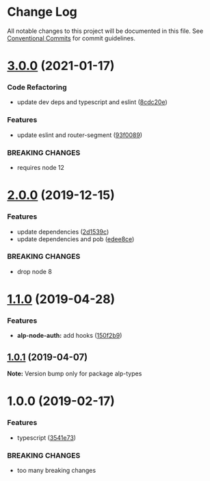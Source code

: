 # Change Log

All notable changes to this project will be documented in this file.
See [Conventional Commits](https://conventionalcommits.org) for commit guidelines.

# [3.0.0](https://github.com/alpjs/alp/compare/alp-types@2.0.0...alp-types@3.0.0) (2021-01-17)


### Code Refactoring

* update dev deps and typescript and eslint ([8cdc20e](https://github.com/alpjs/alp/commit/8cdc20e030769d98d637b9580931cc5cc608278d))


### Features

* update eslint and router-segment ([93f0089](https://github.com/alpjs/alp/commit/93f0089b71d816a19bdaf2ebcab45f0b08b577db))


### BREAKING CHANGES

* requires node 12





# [2.0.0](https://github.com/alpjs/alp/compare/alp-types@1.1.0...alp-types@2.0.0) (2019-12-15)


### Features

* update dependencies ([2d1539c](https://github.com/alpjs/alp/commit/2d1539c))
* update dependencies and pob ([edee8ce](https://github.com/alpjs/alp/commit/edee8ce))


### BREAKING CHANGES

* drop node 8





# [1.1.0](https://github.com/alpjs/alp/compare/alp-types@1.0.1...alp-types@1.1.0) (2019-04-28)


### Features

* **alp-node-auth:** add hooks ([150f2b9](https://github.com/alpjs/alp/commit/150f2b9))





## [1.0.1](https://github.com/alpjs/alp/compare/alp-types@1.0.0...alp-types@1.0.1) (2019-04-07)

**Note:** Version bump only for package alp-types





# 1.0.0 (2019-02-17)


### Features

* typescript ([3541e73](https://github.com/alpjs/alp/commit/3541e73))


### BREAKING CHANGES

* too many breaking changes
